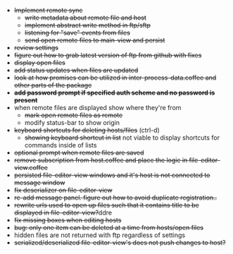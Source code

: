 * ~~Implement remote sync~~
  * ~~write metadata about remote file and host~~
  * ~~implement abstract write method in ftp/sftp~~
  * ~~listening for "save" events from files~~
  * ~~send open remote files to main-view and persist~~
* ~~review settings~~
* ~~figure out how to grab latest version of ftp from github with fixes~~
* ~~display open files~~
* ~~add status updates when files are updated~~
* ~~look at how promises can be utilized in inter-process-data.coffee and other parts of the package~~
* ~~**add password prompt if specified auth scheme and no password is present**~~
* when remote files are displayed show where they're from
  * ~~mark open remote files as remote~~
  * modify status-bar to show origin
* ~~keyboard shortcuts for deleting hosts/files~~ (ctrl-d)
  * ~~showing keyboard shortcut in list~~ not viable to display shortcuts for commands inside of lists
* ~~optional prompt when remote files are saved~~
* ~~remove subscription from host.coffee and place the logic in file-editor-view.coffee~~
* ~~persisted file-editor-view windows and it's host is not connected to message window~~
* ~~fix deserializer on file-editor-view~~
* ~~re-add message panel. figure out how to avoid duplicate registration..~~
* ~~rewrite urls used to open up files such that it contains title to be displayed in file-editor-view?~~ddre
* ~~fix missing boxes when editing hosts~~
* ~~bug: only one item can be deleted at a time from hosts/open files~~
* hidden files are not returned with ftp regardless of settings
* ~~serialized/deserialized file-editor-view's does not push changes to host?~~
